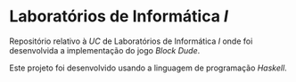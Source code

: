 # Laboratórios de Informática *I*

Repositório relativo à *UC* de Laboratórios de Informática *I* onde foi desenvolvida a implementação do jogo *Block Dude*.

Este projeto foi desenvolvido usando a linguagem de programação *Haskell*.
